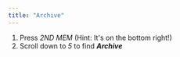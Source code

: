 ```yaml
---
title: "Archive"
---
```


1. Press *2ND MEM* (Hint: It's on the bottom right!)
2. Scroll down to *5* to find ***Archive***
